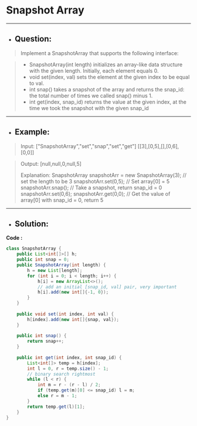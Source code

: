 # Snapshot Array
---
- ## Question:
> Implement a SnapshotArray that supports the following interface:

>- SnapshotArray(int length) initializes an array-like data structure with the given length.  Initially, each element equals 0.
>- void set(index, val) sets the element at the given index to be equal to val.
>- int snap() takes a snapshot of the array and returns the snap_id: the total number of times we called snap() minus 1.
>- int get(index, snap_id) returns the value at the given index, at the time we took the snapshot with the given snap_id
---
- ## Example:
>Input: ["SnapshotArray","set","snap","set","get"]
[[3],[0,5],[],[0,6],[0,0]]

>Output: [null,null,0,null,5]
>
>Explanation: 
SnapshotArray snapshotArr = new SnapshotArray(3); // set the length to be 3
snapshotArr.set(0,5);  // Set array[0] = 5
snapshotArr.snap();  // Take a snapshot, return snap_id = 0
snapshotArr.set(0,6);
snapshotArr.get(0,0);  // Get the value of array[0] with snap_id = 0, return 5
---
- ## Solution:
**Code :**
```java
class SnapshotArray {
    public List<int[]>[] h;
    public int snap = 0;
    public SnapshotArray(int length) {
        h = new List[length];
        for (int i = 0; i < length; i++) {
            h[i] = new ArrayList<>();
            // add an initial [snap_id, val] pair, very important
            h[i].add(new int[]{-1, 0});
        }
    }
    
    public void set(int index, int val) {
        h[index].add(new int[]{snap, val});
    }
    
    public int snap() {
        return snap++;
    }
    
    public int get(int index, int snap_id) {
        List<int[]> temp = h[index];
        int l = 0, r = temp.size() - 1;
        // binary search rightmost
        while (l < r) {
            int m = r - (r - l) / 2;
            if (temp.get(m)[0] <= snap_id) l = m;
            else r = m - 1;
        }
        return temp.get(l)[1];
    }
}
